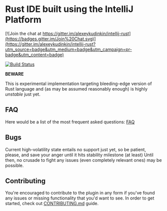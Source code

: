 # Rust IDE built using the IntelliJ Platform

[![Join the chat at https://gitter.im/alexeykudinkin/intellij-rust](https://badges.gitter.im/Join%20Chat.svg)](https://gitter.im/alexeykudinkin/intellij-rust?utm_source=badge&utm_medium=badge&utm_campaign=pr-badge&utm_content=badge)

[![Build Status](https://travis-ci.org/alexeykudinkin/intellij-rust.svg?branch=travis)](https://travis-ci.org/alexeykudinkin/intellij-rust)

**BEWARE**

This is experimental implementation targeting bleeding-edge version of Rust language and (as may be assumed reasonably enough) 
is highly *unstable* just yet.

## FAQ

Here would be a list of the most frequent asked questions: [FAQ](https://github.com/alexeykudinkin/intellij-rust/wiki/FAQ)
 
## Bugs

Current high-volatility state entails no support just yet, so be patient, please, and save your anger until it hits stability milestone (at least)
 Until then, no crusade to fight any issues (even completely relevant ones) may be possible.

## Contributing

You're encouraged to contribute to the plugin in any form if you've found any issues or missing
functionality that you'd want to see. In order to get started, check out
[CONTRIBUTING.md](CONTRIBUTING.md) guide.
